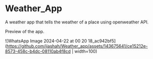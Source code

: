# Weather_App

A weather app that tells the weather of a place using openweather API.

Preview of the app.

![WhatsApp Image 2024-04-22 at 00 20 18_ac942bf5](https://github.com/jiashah/Weather_app/assets/143675641/ce15212e-8573-458c-b4dc-08110ab4f8cd | width=100)

